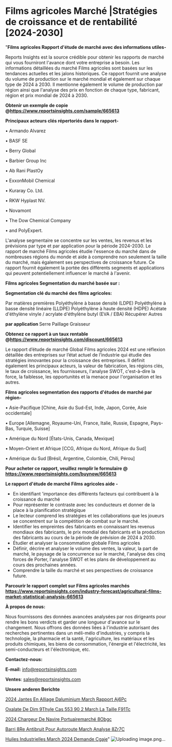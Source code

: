 # Films agricoles Marché |Stratégies de croissance et de rentabilité [2024-2030]

"<strong>Films agricoles Rapport d'étude de marché avec des informations utiles-</strong>

Reports Insights est la source crédible pour obtenir les rapports de marché qui vous fourniront l'avance dont votre entreprise a besoin. Les informations détaillées du marché Films agricoles sont basées sur les tendances actuelles et les jalons historiques. Ce rapport fournit une analyse du volume de production sur le marché mondial et également sur chaque type de 2024 à 2030. Il mentionne également le volume de production par région ainsi que l'analyse des prix en fonction de chaque type, fabricant, région et prix mondial de 2024 à 2030.

<strong><b>Obtenir un exemple de copie @</b></strong><a href=https://www.reportsinsights.com/sample/665613><strong><b>https://www.reportsinsights.com/sample/665613</b></strong></a>

<b>Principaux acteurs clés répertoriés dans le rapport-</b>

<b> </b>• Armando Alvarez

• BASF SE

• Berry Global

• Barbier Group Inc

• Ab Rani PlastOy

• ExxonMobil Chemical

• Kuraray Co. Ltd.

• RKW Hyplast NV.

• Novamont

• The Dow Chemical Company

• and PolyExpert.

L'analyse segmentaire se concentre sur les ventes, les revenus et les prévisions par type et par application pour la période 2024-2030. Le rapport de marché Films agricoles étudie l'essence du marché dans de nombreuses régions du monde et aide à comprendre non seulement la taille du marché, mais également ses perspectives de croissance future. Ce rapport fournit également la portée des différents segments et applications qui peuvent potentiellement influencer le marché à l'avenir.

<strong>Films agricoles Segmentation du marché basée sur :</strong>

<strong> Segmentation clé du marché des films agricoles: </strong>

Par matières premières
Polyéthylène à basse densité (LDPE)
Polyéthylène à basse densité linéaire (LLDPE)
Polyéthylène à haute densité (HDPE)
Acétate d'éthylène vinyle / acrylate d'éthylène butyl (EVA / EBA)
Récupérer
Autres

<strong> par application </strong>
Serre
Paillage
Graisseur

<strong><b>Obtenez ce rapport à un taux rentable @</b></strong><a href=https://www.reportsinsights.com/discount/665613><strong><b>https://www.reportsinsights.com/discount/665613</b></strong></a>

Le rapport d’étude de marché Global Films agricoles 2024 est une réflexion détaillée des entreprises sur l’état actuel de l’industrie qui étudie des stratégies innovantes pour la croissance des entreprises. Il définit également les principaux acteurs, la valeur de fabrication, les régions clés, le taux de croissance, les fournisseurs, l'analyse SWOT, c'est-à-dire la force, la faiblesse, les opportunités et la menace pour l'organisation et les autres.

<strong>Films agricoles segmentation des rapports d'études de marché par région-</strong>

• Asie-Pacifique [Chine, Asie du Sud-Est, Inde, Japon, Corée, Asie occidentale]

• Europe [Allemagne, Royaume-Uni, France, Italie, Russie, Espagne, Pays-Bas, Turquie, Suisse]

• Amérique du Nord [États-Unis, Canada, Mexique]

• Moyen-Orient et Afrique [CCG, Afrique du Nord, Afrique du Sud]

• Amérique du Sud [Brésil, Argentine, Colombie, Chili, Pérou]

<strong>Pour acheter ce rapport, veuillez remplir le formulaire @   <a href=https://www.reportsinsights.com/buynow/665613>https://www.reportsinsights.com/buynow/665613</a></strong>

<strong>Le rapport d'étude de marché Films agricoles aide -</strong>
<ul>
  <li>En identifiant 'importance des différents facteurs qui contribuent à la croissance du marché</li>
  <li>Pour représenter le contraste avec les conducteurs et donner de la place à la planification stratégique</li>
  <li>Le lecteur comprend les stratégies et les collaborations que les joueurs se concentrent sur la compétition de combat sur le marché.</li>
  <li>Identifier les empreintes des fabricants en connaissant les revenus mondiaux des fabricants, le prix mondial des fabricants et la production des fabricants au cours de la période de prévision de 2024 à 2030.</li>
  <li>Étudier et analyser la consommation globale Films agricoles</li>
  <li>Définir, décrire et analyser le volume des ventes, la valeur, la part de marché, le paysage de la concurrence sur le marché, l'analyse des cinq forces de Porter, l'analyse SWOT et les plans de développement au cours des prochaines années.</li>
  <li>Comprendre la taille du marché et ses perspectives de croissance future.</li>
</ul>

<strong>Parcourir le rapport complet sur Films agricoles marchés <a href=https://www.reportsinsights.com/industry-forecast/agricultural-films-market-statistical-analysis-665613>https://www.reportsinsights.com/industry-forecast/agricultural-films-market-statistical-analysis-665613</a></strong>

<strong>À propos de nous:</strong>

Nous fournissons des données avancées analysées par nos dirigeants pour rendre les bons verdicts et garder une longueur d'avance sur le changement. Nous offrons des données liées à l'industrie autorisant des recherches pertinentes dans un méli-mélo d'industries, y compris la technologie, la pharmacie et la santé, l'agriculture, les matériaux et les produits chimiques, les biens de consommation, l'énergie et l'électricité, les semi-conducteurs et l'électronique, etc.

<strong>Contactez-nous:</strong>

<strong>E-mail:</strong> <a href=mailto:info@reportsinsights.com>info@reportsinsights.com</a>

<strong>Ventes</strong>: <a href=mailto:sales@reportsinsights.com>sales@reportsinsights.com</a>

<strong>Unsere anderen Berichte</strong>

<a href=https://www.linkedin.com/pulse/2024-jantes-en-alliage-daluminium-march%C3%A9-rapport-aj6pc/>2024 Jantes En Alliage Daluminium March Rapport Aj6Pc</a>

<a href=https://www.linkedin.com/pulse/oxalate-de-dim%C3%A9thyle-cas-553-90-2-march%C3%A9-la-taille-f91tc/>Oxalate De Dim 9Thyle Cas 553 90 2 March La Taille F91Tc</a>

<a href=https://www.linkedin.com/pulse/2024-chargeur-de-navire-portuairemarché-8obgc/>2024 Chargeur De Navire Portuairemarché 8Obgc</a>

<a href=https://www.linkedin.com/pulse/barri%C3%A8re-antibruit-pour-autoroute-march%C3%A9-analyse-8zr7c/>Barri 8Re Antibruit Pour Autoroute March Analyse 8Zr7C</a>

<a href=https://www.linkedin.com/pulse/huiles-industrielles-march%C3%A9-2024-demande-cgaje/>Huiles Industrielles March 2024 Demande Cgaje</a>"
![Uploading image.png…]()
